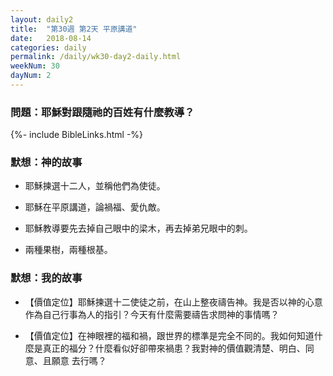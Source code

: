 ```yaml
---
layout: daily2
title:  "第30週 第2天 平原講道"
date:   2018-08-14
categories: daily
permalink: /daily/wk30-day2-daily.html
weekNum: 30
dayNum: 2
---
```

### 問題：耶穌對跟隨祂的百姓有什麼教導？

{%- include BibleLinks.html -%}

### 默想：神的故事 
+ 耶穌揀選十二人，並稱他們為使徒。

+ 耶穌在平原講道，論禍福、愛仇敵。

+ 耶穌教導要先去掉自己眼中的梁木，再去掉弟兄眼中的刺。

+ 兩種果樹，兩種根基。

### 默想：我的故事
+ 【價值定位】耶穌揀選十二使徒之前，在山上整夜禱告神。我是否以神的心意作為自己行事為人的指引？今天有什麼需要禱告求問神的事情嗎？

+ 【價值定位】在神眼裡的福和禍，跟世界的標準是完全不同的。我如何知道什麼是真正的福分？什麼看似好卻帶來禍患？我對神的價值觀清楚、明白、同意、且願意
去行嗎？
